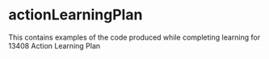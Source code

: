 # actionLearningPlan
This contains examples of the code produced while completing learning for 13408 Action Learning Plan
